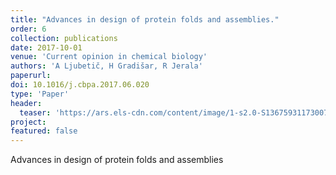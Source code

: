 ```yaml
---
title: "Advances in design of protein folds and assemblies."
order: 6
collection: publications
date: 2017-10-01
venue: 'Current opinion in chemical biology'
authors: 'A Ljubetič, H Gradišar, R Jerala'
paperurl: 
doi: 10.1016/j.cbpa.2017.06.020
type: 'Paper'
header:
  teaser: 'https://ars.els-cdn.com/content/image/1-s2.0-S1367593117300765-fx1.jpg'
project: 
featured: false
---
```

Advances in design of protein folds and assemblies
